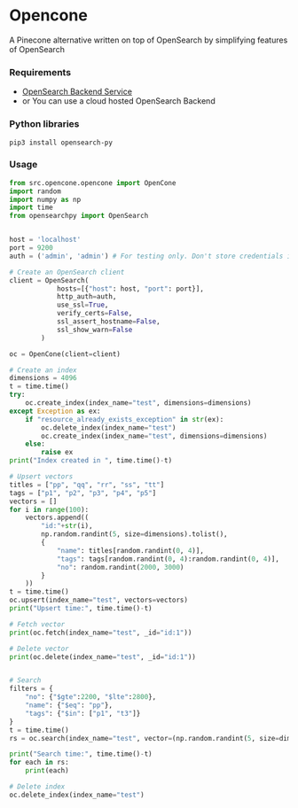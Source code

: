 # Opencone 
A Pinecone alternative written on top of OpenSearch by simplifying features of OpenSearch

### Requirements
   * [OpenSearch Backend Service](https://opensearch.org/docs/latest/install-and-configure/install-opensearch/docker/) 
   * or You can use a cloud hosted OpenSearch Backend

### Python libraries 
    pip3 install opensearch-py

### Usage

```python
from src.opencone.opencone import OpenCone
import random
import numpy as np
import time
from opensearchpy import OpenSearch


host = 'localhost'
port = 9200
auth = ('admin', 'admin') # For testing only. Don't store credentials in code.

# Create an OpenSearch client
client = OpenSearch(
            hosts=[{"host": host, "port": port}],
            http_auth=auth,
            use_ssl=True,
            verify_certs=False,
            ssl_assert_hostname=False,
            ssl_show_warn=False
        )

oc = OpenCone(client=client)

# Create an index
dimensions = 4096
t = time.time()
try:
    oc.create_index(index_name="test", dimensions=dimensions)
except Exception as ex:
    if "resource_already_exists_exception" in str(ex):
        oc.delete_index(index_name="test")
        oc.create_index(index_name="test", dimensions=dimensions)
    else:
        raise ex
print("Index created in ", time.time()-t)

# Upsert vectors
titles = ["pp", "qq", "rr", "ss", "tt"]
tags = ["p1", "p2", "p3", "p4", "p5"]
vectors = []
for i in range(100):
    vectors.append((
        "id:"+str(i),
        np.random.randint(5, size=dimensions).tolist(),
        {
            "name": titles[random.randint(0, 4)],
            "tags": tags[random.randint(0, 4):random.randint(0, 4)],
            "no": random.randint(2000, 3000)
        }
    ))
t = time.time()
oc.upsert(index_name="test", vectors=vectors)
print("Upsert time:", time.time()-t)

# Fetch vector
print(oc.fetch(index_name="test", _id="id:1"))

# Delete vector
print(oc.delete(index_name="test", _id="id:1"))


# Search
filters = {
    "no": {"$gte":2200, "$lte":2800},
    "name": {"$eq": "pp"},
    "tags": {"$in": ["p1", "t3"]}
}
t = time.time()
rs = oc.search(index_name="test", vector=(np.random.randint(5, size=dimensions)/1.1).tolist(), filters=filters, metadata=False, limit=10000)

print("Search time:", time.time()-t)
for each in rs:
    print(each)

# Delete index
oc.delete_index(index_name="test")

```

